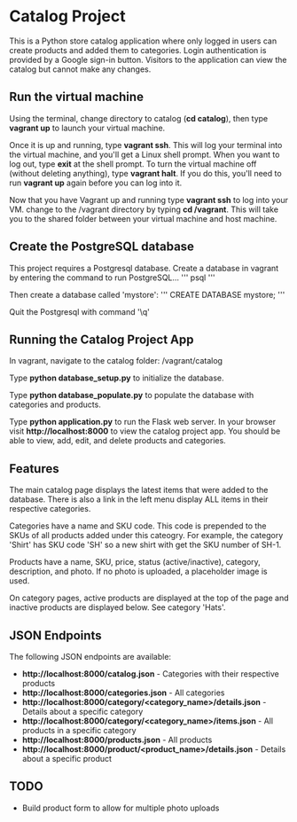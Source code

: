 # Catalog Project
This is a Python store catalog application where only logged in users can create products and added them to categories. Login authentication is provided by a Google sign-in button. Visitors to the application can view the catalog but cannot make any changes.

## Run the virtual machine
Using the terminal, change directory to catalog (**cd catalog**), then type **vagrant up** to launch your virtual machine.

Once it is up and running, type **vagrant ssh**. This will log your terminal into the virtual machine, and you'll get a Linux shell prompt. When you want to log out, type **exit** at the shell prompt.  To turn the virtual machine off (without deleting anything), type **vagrant halt**. If you do this, you'll need to run **vagrant up** again before you can log into it.


Now that you have Vagrant up and running type **vagrant ssh** to log into your VM.  change to the /vagrant directory by typing **cd /vagrant**. This will take you to the shared folder between your virtual machine and host machine.


## Create the PostgreSQL database
This project requires a Postgresql database. Create a database in vagrant by entering the command to run PostgreSQL...
'''
psql
'''

Then create a database called 'mystore':
'''
CREATE DATABASE mystore;
'''

Quit the Postgresql with command '\q'


## Running the Catalog Project App
In vagrant, navigate to the catalog folder: /vagrant/catalog

Type **python database_setup.py** to initialize the database.

Type **python database_populate.py** to populate the database with categories and products.

Type **python application.py** to run the Flask web server. In your browser visit **http://localhost:8000** to view the catalog project app.  You should be able to view, add, edit, and delete products and categories.


## Features
The main catalog page displays the latest items that were added to the database. There is also a link in the left menu display ALL items in their respective categories.

Categories have a name and SKU code. This code is prepended to the SKUs of all products added under this cateogry. For example, the category 'Shirt' has SKU code 'SH' so a new shirt with get the SKU number of SH-1.

Products have a name, SKU, price, status (active/inactive), category, description, and photo. If no photo is uploaded, a placeholder image is used.

On category pages, active products are displayed at the top of the page and inactive products are displayed below. See category 'Hats'.


## JSON Endpoints
The following JSON endpoints are available:

- **http://localhost:8000/catalog.json** - Categories with their respective products
- **http://localhost:8000/categories.json** - All categories
- **http://localhost:8000/category/<category_name>/details.json** - Details about a specific category
- **http://localhost:8000/category/<category_name>/items.json** - All products in a specific category
- **http://localhost:8000/products.json** - All products
- **http://localhost:8000/product/<product_name>/details.json** - Details about a specific product


## TODO
- Build product form to allow for multiple photo uploads


